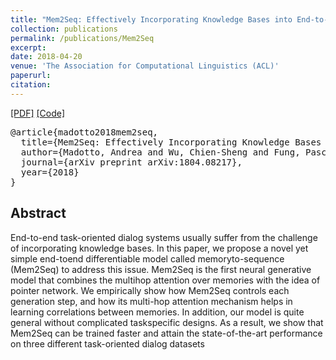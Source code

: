 ```yaml
---
title: "Mem2Seq: Effectively Incorporating Knowledge Bases into End-to-End Task-Oriented Dialog Systems"
collection: publications
permalink: /publications/Mem2Seq
excerpt: 
date: 2018-04-20
venue: 'The Association for Computational Linguistics (ACL)'
paperurl: 
citation: 
---
```


[[PDF]](https://arxiv.org/pdf/1804.08217.pdf) [[Code]](https://github.com/HLTCHKUST/Mem2Seq)
<div background-color: lightblue;>
<pre>
@article{madotto2018mem2seq,
  title={Mem2Seq: Effectively Incorporating Knowledge Bases into End-to-End Task-Oriented Dialog Systems},
  author={Madotto, Andrea and Wu, Chien-Sheng and Fung, Pascale},
  journal={arXiv preprint arXiv:1804.08217},
  year={2018}
}
</pre>
</div>

## Abstract
End-to-end task-oriented dialog systems usually suffer from the challenge of incorporating knowledge bases. In this paper, we propose a novel yet simple end-toend differentiable model called memoryto-sequence (Mem2Seq) to address this issue. Mem2Seq is the first neural generative model that combines the multihop attention over memories with the idea of pointer network. We empirically show how Mem2Seq controls each generation step, and how its multi-hop attention mechanism helps in learning correlations between memories. In addition, our model is quite general without complicated taskspecific designs. As a result, we show that Mem2Seq can be trained faster and attain the state-of-the-art performance on three different task-oriented dialog datasets
